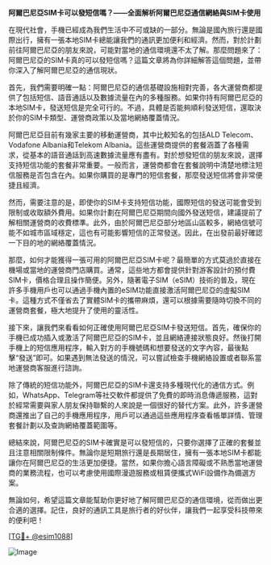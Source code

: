**阿爾巴尼亞SIM卡可以發短信嗎？——全面解析阿爾巴尼亞通信網絡與SIM卡使用**

在現代社會，手機已經成為我們生活中不可或缺的一部分。無論是國內旅行還是國際出行，擁有一張本地SIM卡總能讓我們的通訊更加便利和經濟。然而，對於計劃前往阿爾巴尼亞的朋友來說，可能對當地的通信環境還不太了解。那麼問題來了：阿爾巴尼亞的SIM卡真的可以發短信嗎？這篇文章將為你詳細解答這個問題，並帶你深入了解阿爾巴尼亞的通信現狀。

首先，我們需要明確一點：阿爾巴尼亞的通信基礎設施相對完善，各大運營商都提供了包括短信、語音通話以及數據流量在內的多種服務。如果你持有阿爾巴尼亞的本地SIM卡，發送短信是完全可行的。不過，具體是否能夠順利發送短信，還取決於你的SIM卡類型、運營商政策以及當地網絡覆蓋情況。

阿爾巴尼亞目前有幾家主要的移動運營商，其中比較知名的包括ALD Telecom、Vodafone Albania和Telekom Albania。這些運營商提供的套餐涵蓋了各種需求，從基本的語音通話到高速數據流量應有盡有。對於想發短信的朋友來說，選擇支持短信功能的套餐非常重要。一般而言，運營商都會在套餐說明中清楚地標注短信服務是否包含在內。如果你購買的是專門的短信套餐，那麼發送短信將會非常便捷且經濟。

然而，需要注意的是，即使你的SIM卡支持短信功能，國際短信的發送可能會受到限制或收取額外費用。如果你計劃在阿爾巴尼亞期間向國外發送短信，建議提前了解相關運營商的收費標準。此外，由於阿爾巴尼亞部分地區山區較多，網絡信號可能不如城市區域穩定，這也有可能影響短信的正常發送。因此，在出發前最好確認一下目的地的網絡覆蓋情況。

那麼，如何才能獲得一張可用的阿爾巴尼亞SIM卡呢？最簡單的方式莫過於直接在機場或當地的運營商門店購買。通常，這些地方都會提供針對游客設計的預付費SIM卡，價格合理且操作簡便。另外，隨著電子SIM（eSIM）技術的普及，現在許多手機用戶也可以通過手機內置的eSIM功能直接激活阿爾巴尼亞的虛擬SIM卡。這種方式不僅省去了實體SIM卡的攜帶麻煩，還可以根據需要隨時切換不同的運營商套餐，極大地提升了使用的靈活性。

接下來，讓我們來看看如何正確使用阿爾巴尼亞SIM卡發送短信。首先，確保你的手機已成功插入或激活了阿爾巴尼亞的SIM卡，並且網絡連接狀態良好。然後打開手機上的短信應用程序，輸入對方的手機號碼和想要發送的文字內容，最後點擊“發送”即可。如果遇到無法發送的情況，可以嘗試檢查手機網絡設置或者聯系當地運營商客服進行諮詢。

除了傳統的短信功能外，阿爾巴尼亞的SIM卡還支持多種現代化的通信方式。例如，WhatsApp、Telegram等社交軟件都提供了免費的即時消息傳遞服務，這對於經常需要與家人朋友保持聯繫的人來說是一個很好的替代方案。此外，許多運營商還推出了自己的手機應用程序，用戶可以通過這些應用程序查看帳單詳情、管理套餐計劃以及查詢網絡覆蓋範圍等。

總結來說，阿爾巴尼亞的SIM卡確實是可以發短信的，只要你選擇了正確的套餐並且注意相關限制條件。無論你是短期旅行還是長期居住，擁有一張本地SIM卡都能讓你在阿爾巴尼亞的生活更加便捷。當然，如果你擔心語言障礙或不熟悉當地運營商的業務流程，也可以考慮使用國際漫遊服務或租賃便攜式WiFi設備作為備選方案。

無論如何，希望這篇文章能幫助你更好地了解阿爾巴尼亞的通信環境，從而做出更合適的選擇。記住，良好的通訊工具是旅行者的好伙伴，讓我們一起享受科技帶來的便利吧！

[[TG💪+ @esim1088](https://t.me/s/esim1088)] 

![Image](https://i.postimg.cc/4NQfJmqS/Snipaste-2025-05-13-00-14-12.png)